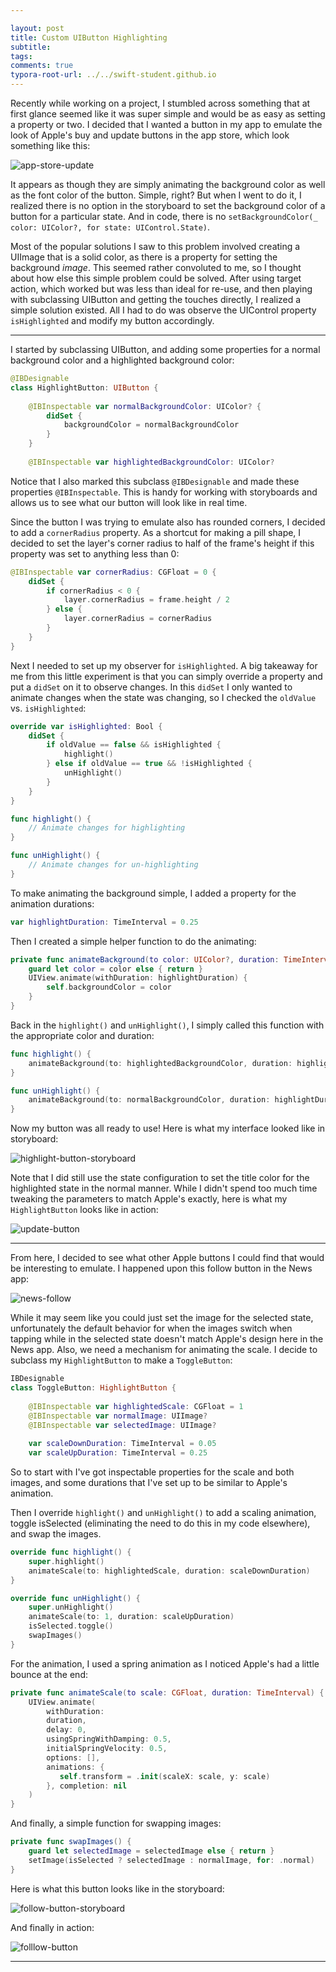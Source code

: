 ```yaml
---

layout: post
title: Custom UIButton Highlighting
subtitle:
tags:
comments: true
typora-root-url: ../../swift-student.github.io
---
```


Recently while working on a project, I stumbled across something that at first glance seemed like it was super simple and would be as easy as setting a property or two. I decided that I wanted a button in my app to emulate the look of Apple's buy and update buttons in the app store, which look something like this:

![app-store-update](/img/2020-6-4/app-store-update.gif)

It appears as though they are simply animating the background color as well as the font color of the button. Simple, right? But when I went to do it, I realized there is no option in the storyboard to set the background color of a button for a particular state. And in code, there is no `setBackgroundColor(_ color: UIColor?, for state: UIControl.State)`. 

Most of the popular solutions I saw to this problem involved creating a UIImage that is a solid color, as there is a property for setting the background *image*. This seemed rather convoluted to me, so I thought about how else this simple problem could be solved. After using target action, which worked but was less than ideal for re-use, and then playing with subclassing UIButton and getting the touches directly, I realized a simple solution existed. All I had to do was observe the UIControl property `isHighlighted` and modify my button accordingly.

------

I started by subclassing UIButton, and adding some properties for a normal background color and a highlighted background color:

``` swift
@IBDesignable
class HighlightButton: UIButton {
    
    @IBInspectable var normalBackgroundColor: UIColor? {
        didSet {
            backgroundColor = normalBackgroundColor
        }
    }
    
    @IBInspectable var highlightedBackgroundColor: UIColor?
```

Notice that I also marked this subclass `@IBDesignable` and made these properties `@IBInspectable`. This is handy for working with storyboards and allows us to see what our button will look like in real time. 

Since the button I was trying to emulate also has rounded corners, I decided to add a `cornerRadius` property. As a shortcut for making a pill shape, I decided to set the layer's corner radius to half of the frame's height if this property was set to anything less than 0:

``` swift
@IBInspectable var cornerRadius: CGFloat = 0 {
    didSet {
        if cornerRadius < 0 {
            layer.cornerRadius = frame.height / 2
        } else {
            layer.cornerRadius = cornerRadius
        }
    }
}
```

Next I needed to set up my observer for `isHighlighted`. A big takeaway for me from this little experiment is that you can simply override a property and put a `didSet` on it to observe changes. In this `didSet` I only wanted to animate changes when the state was changing, so I checked the `oldValue` vs. `isHighlighted`:

``` swift
override var isHighlighted: Bool {
    didSet {
        if oldValue == false && isHighlighted {
            highlight()
        } else if oldValue == true && !isHighlighted {
            unHighlight()
        }
    }
}

func highlight() {
    // Animate changes for highlighting
}

func unHighlight() {
    // Animate changes for un-highlighting
}
```

To make animating the background simple, I added a property for the animation durations:

``` swift
var highlightDuration: TimeInterval = 0.25
```

Then I created a simple helper function to do the animating:

``` swift
private func animateBackground(to color: UIColor?, duration: TimeInterval) {
    guard let color = color else { return }
    UIView.animate(withDuration: highlightDuration) {
        self.backgroundColor = color
    }
}
```

Back in the `highlight()` and `unHighlight()`, I simply called this function with the appropriate color and duration:

``` swift
func highlight() {
    animateBackground(to: highlightedBackgroundColor, duration: highlightDuration)
}

func unHighlight() {
    animateBackground(to: normalBackgroundColor, duration: highlightDuration)
}
```

Now my button was all ready to use! Here is what my interface looked like in storyboard:

![highlight-button-storyboard](/img/2020-6-4/highlight-button-storyboard.png)

Note that I did still use the state configuration to set the title color for the highlighted state in the normal manner. While I didn't spend too much time tweaking the parameters to match Apple's exactly, here is what my `HighlightButton` looks like in action:

![update-button](/img/2020-6-4/update-button.gif)



------



From here, I decided to see what other Apple buttons I could find that would be interesting to emulate. I happened upon this follow button in the News app:

![news-follow](/img/2020-6-4/news-follow.gif)

While it may seem like you could just set the image for the selected state, unfortunately the default behavior for when the images switch when tapping while in the selected state doesn't match Apple's design here in the News app. Also, we need a mechanism for animating the scale. I decide to subclass my `HighlightButton` to make a `ToggleButton`:

``` swift
IBDesignable
class ToggleButton: HighlightButton {
    
    @IBInspectable var highlightedScale: CGFloat = 1
    @IBInspectable var normalImage: UIImage?
    @IBInspectable var selectedImage: UIImage?
    
    var scaleDownDuration: TimeInterval = 0.05
    var scaleUpDuration: TimeInterval = 0.25
```

So to start with I've got inspectable properties for the scale and both images, and some durations that I've set up to be similar to Apple's animation.

Then I override `highlight()` and `unHighlight()` to add a scaling animation, toggle isSelected (eliminating the need to do this in my code elsewhere), and swap the images.

``` swift
override func highlight() {
    super.highlight()
    animateScale(to: highlightedScale, duration: scaleDownDuration)
}

override func unHighlight() {
    super.unHighlight()
    animateScale(to: 1, duration: scaleUpDuration)
    isSelected.toggle()
    swapImages()
}
```

For the animation, I used a spring animation as I noticed Apple's had a little bounce at the end:

``` swift
private func animateScale(to scale: CGFloat, duration: TimeInterval) {
    UIView.animate(
        withDuration:
        duration,
        delay: 0,
        usingSpringWithDamping: 0.5,
        initialSpringVelocity: 0.5,
        options: [],
        animations: {
           self.transform = .init(scaleX: scale, y: scale)
        }, completion: nil
    )
}
```

And finally, a simple function for swapping images:

``` swift
private func swapImages() {
    guard let selectedImage = selectedImage else { return }
    setImage(isSelected ? selectedImage : normalImage, for: .normal)
}
```

Here is what this button looks like in the storyboard:

![follow-button-storyboard](/img/2020-6-4/follow-button-storyboard.png)

And finally in action:

![folllow-button](/img/2020-6-4/folllow-button.gif)

------

